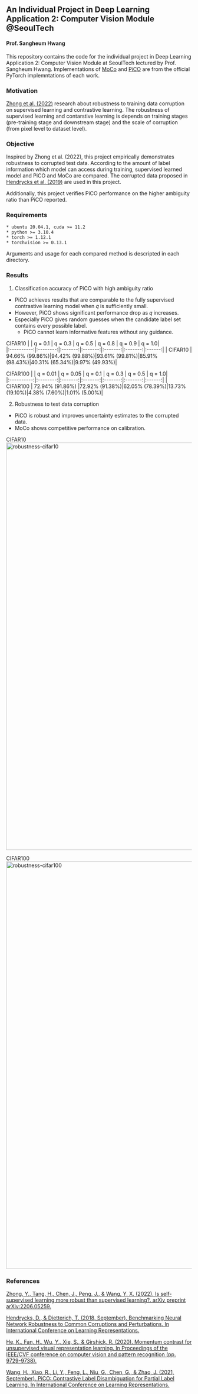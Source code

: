 ## An Individual Project in Deep Learning Application 2: Computer Vision Module @SeoulTech 

#### Prof. Sangheum Hwang

This repository contains the code for the individual project in Deep Learning Application 2: Computer Vision Module at SeoulTech lectured by Prof. Sangheum Hwang. Implementations of [MoCo](https://github.com/facebookresearch/moco) and [PiCO](https://github.com/hbzju/PiCO) are from the official PyTorch implemntations of each work.


### Motivation
[Zhong et al. (2022)](https://arxiv.org/abs/2206.05259) research about robustness to training data corruption on supervised learning and contrastive learning. The robustness of supervised learning and contarstive learning is depends on training stages (pre-training stage and downstream stage) and the scale of corruption (from pixel level to dataset level).

### Objective
Inspired by Zhong et al. (2022), this project empirically demonstrates robustness to corrupted test data. According to the amount of label information which model can access during training, supervised learned model and PiCO and MoCo are compared. The corrupted data proposed in [Hendrycks et al. (2019)](https://arxiv.org/abs/1903.12261) are used in this project.

Additionally, this project verifies PiCO performance on the higher ambiguity ratio than PiCO reported.

### Requirements

```
* ubuntu 20.04.1, cuda >= 11.2
* python >= 3.10.4
* torch >= 1.12.1
* torchvision >= 0.13.1
```

Arguments and usage for each compared method is descripted in each directory.

### Results
1. Classification accuracy of PiCO with high ambiguity ratio
* PiCO achieves results that are comparable to the fully supervised contrastive learning model when 𝑞 is sufficiently small.
* However, PiCO shows significant performance drop as 𝑞 increases.
* Especially PiCO gives random guesses when the candidate label set contains every possible label.
  * PiCO cannot learn informative features without any guidance.

CIFAR10
 |            |  q = 0.1 | q = 0.3 | q = 0.5 | q = 0.8 | q = 0.9 | q = 1.0|  
 |:----------:|:--------:|:-------:|:-------:|:-------:|:-------:|:------:|
 |  CIFAR10   | 94.66% (99.86%)|94.42% (99.88%)|93.61% (99.81%)|85.91% (98.43%)|40.31% (65.34%)|9.97% (49.93%)|
 
 CIFAR100
 |            |  q = 0.01 | q = 0.05 | q = 0.1 | q = 0.3 | q = 0.5 | q = 1.0|  
 |:----------:|:--------:|:-------:|:-------:|:-------:|:-------:|:------:|
 |  CIFAR100  | 72.94% (91.86%) |72.92% (91.38%)|62.05% (78.39%)|13.73% (19.10%)|4.38% (7.60%)|1.01% (5.00%)|


2. Robustness to test data corruption
* PiCO is robust and improves uncertainty estimates to the corrupted data. 
* MoCo shows competitive performance on calibration.
 
 
CIFAR10
<img width="1102" alt="robustness-cifar10" src="https://user-images.githubusercontent.com/45059321/208244300-451d75d1-3675-4f89-b693-dc4fbc12fbf1.png">

CIFAR100
<img width="1102" alt="robustness-cifar100" src="https://user-images.githubusercontent.com/45059321/208244347-51e1553a-a8c2-4943-bb4a-3a0cad97237b.png">

 
 ### References
[Zhong, Y., Tang, H., Chen, J., Peng, J., & Wang, Y. X. (2022). Is self-supervised learning more robust than supervised learning?. arXiv preprint arXiv:2206.05259.](https://arxiv.org/abs/2206.05259)

[Hendrycks, D., & Dietterich, T. (2018, September). Benchmarking Neural Network Robustness to Common Corruptions and Perturbations. In International Conference on Learning Representations.](https://openreview.net/forum?id=HJz6tiCqYm)

[He, K., Fan, H., Wu, Y., Xie, S., & Girshick, R. (2020). Momentum contrast for unsupervised visual representation learning. In Proceedings of the IEEE/CVF conference on computer vision and pattern recognition (pp. 9729-9738).](https://openaccess.thecvf.com/content_CVPR_2020/html/He_Momentum_Contrast_for_Unsupervised_Visual_Representation_Learning_CVPR_2020_paper.html)

[Wang, H., Xiao, R., Li, Y., Feng, L., Niu, G., Chen, G., & Zhao, J. (2021, September). PiCO: Contrastive Label Disambiguation for Partial Label Learning. In International Conference on Learning Representations.](https://openreview.net/forum?id=EhYjZy6e1gJ)
